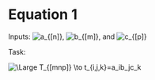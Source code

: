 # Equation 1

Inputs: ![a_{[n]}](https://latex.codecogs.com/svg.latex?a_{[n]}), 
![b_{[m]}](https://latex.codecogs.com/svg.latex?b_{[m]}), and ![c_{[p]}](https://latex.codecogs.com/svg.latex?c_{[p]})

Task:

![\Large T_{[m*n*p]} \to t_{i,j,k}=a_i*b_j*c_k](https://latex.codecogs.com/svg.latex?\Large%20T_{[m*n*p]}\to%20t_{i,j,k}=a_i*b_j*c_k)
